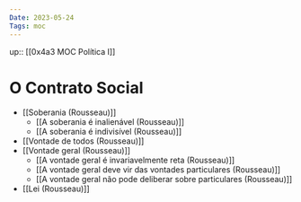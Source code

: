 ```yaml
---
Date: 2023-05-24
Tags: moc
---
```

up:: [[0x4a3 MOC Política I]]

# O Contrato Social
- [[Soberania (Rousseau)]]
	- [[A soberania é inalienável (Rousseau)]]
	- [[A soberania é indivisível (Rousseau)]]
- [[Vontade de todos (Rousseau)]]
- [[Vontade geral (Rousseau)]]
	- [[A vontade geral é invariavelmente reta (Rousseau)]]
	- [[A vontade geral deve vir das vontades particulares (Rousseau)]]
	- [[A vontade geral não pode deliberar sobre particulares (Rousseau)]]
- [[Lei (Rousseau)]]